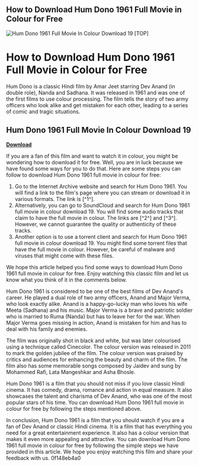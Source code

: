 ## How to Download Hum Dono 1961 Full Movie in Colour for Free

 
![Hum Dono 1961 Full Movie In Colour Download 19 \[TOP\]](https://i.ytimg.com/vi/QKPagmhMV-Q/maxresdefault.jpg)

 
# How to Download Hum Dono 1961 Full Movie in Colour for Free
 
Hum Dono is a classic Hindi film by Amar Jeet starring Dev Anand (in double role), Nanda and Sadhana. It was released in 1961 and was one of the first films to use colour processing. The film tells the story of two army officers who look alike and get mistaken for each other, leading to a series of comic and tragic situations.
 
## Hum Dono 1961 Full Movie In Colour Download 19


[**Download**](https://corppresinro.blogspot.com/?d=2tLVa0)

 
If you are a fan of this film and want to watch it in colour, you might be wondering how to download it for free. Well, you are in luck because we have found some ways for you to do that. Here are some steps you can follow to download Hum Dono 1961 full movie in colour for free:
 
1. Go to the Internet Archive website and search for Hum Dono 1961. You will find a link to the film's page where you can stream or download it in various formats. The link is [^1^].
2. Alternatively, you can go to SoundCloud and search for Hum Dono 1961 full movie in colour download 19. You will find some audio tracks that claim to have the full movie in colour. The links are [^2^] and [^3^]. However, we cannot guarantee the quality or authenticity of these tracks.
3. Another option is to use a torrent client and search for Hum Dono 1961 full movie in colour download 19. You might find some torrent files that have the full movie in colour. However, be careful of malware and viruses that might come with these files.

We hope this article helped you find some ways to download Hum Dono 1961 full movie in colour for free. Enjoy watching this classic film and let us know what you think of it in the comments below.
  
Hum Dono 1961 is considered to be one of the best films of Dev Anand's career. He played a dual role of two army officers, Anand and Major Verma, who look exactly alike. Anand is a happy-go-lucky man who loves his wife Meeta (Sadhana) and his music. Major Verma is a brave and patriotic soldier who is married to Ruma (Nanda) but has to leave her for the war. When Major Verma goes missing in action, Anand is mistaken for him and has to deal with his family and enemies.
 
The film was originally shot in black and white, but was later colourised using a technique called Cinecolor. The colour version was released in 2011 to mark the golden jubilee of the film. The colour version was praised by critics and audiences for enhancing the beauty and charm of the film. The film also has some memorable songs composed by Jaidev and sung by Mohammed Rafi, Lata Mangeshkar and Asha Bhosle.
 
Hum Dono 1961 is a film that you should not miss if you love classic Hindi cinema. It has comedy, drama, romance and action in equal measure. It also showcases the talent and charisma of Dev Anand, who was one of the most popular stars of his time. You can download Hum Dono 1961 full movie in colour for free by following the steps mentioned above.
  
In conclusion, Hum Dono 1961 is a film that you should watch if you are a fan of Dev Anand or classic Hindi cinema. It is a film that has everything you need for a great entertainment experience. It also has a colour version that makes it even more appealing and attractive. You can download Hum Dono 1961 full movie in colour for free by following the simple steps we have provided in this article. We hope you enjoy watching this film and share your feedback with us.
 0f148eb4a0
